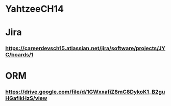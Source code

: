 # YahtzeeCH14

# Jira 
### https://careerdevsch15.atlassian.net/jira/software/projects/JYC/boards/1

# ORM
### https://drive.google.com/file/d/1GWxxafiZ8mC8DykoK1_B2guHGafikHzS/view
